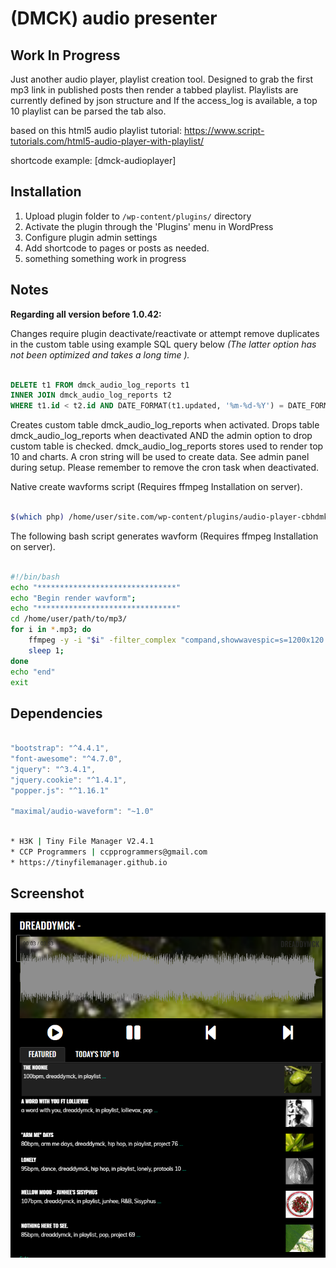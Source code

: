 # (DMCK) audio presenter

## Work In Progress

Just another audio player, playlist creation tool. Designed to grab the first mp3 link in published posts then render a tabbed playlist.
Playlists are currently defined by json structure and If the access_log is available, a top 10 playlist can be parsed the tab also.

based on this html5 audio playlist tutorial:
https://www.script-tutorials.com/html5-audio-player-with-playlist/

shortcode example:
[dmck-audioplayer]

## Installation

1. Upload plugin folder to `/wp-content/plugins/` directory
2. Activate the plugin through the 'Plugins' menu in WordPress
3. Configure plugin admin settings
4. Add shortcode to pages or posts as needed.
5. something something work in progress

## Notes

**Regarding all version before 1.0.42:**

Changes require plugin deactivate/reactivate or attempt remove duplicates in the custom table using example SQL query below
*(The latter option has not been optimized and takes a long time ).*

```sql

DELETE t1 FROM dmck_audio_log_reports t1 
INNER JOIN dmck_audio_log_reports t2 
WHERE t1.id < t2.id AND DATE_FORMAT(t1.updated, '%m-%d-%Y') = DATE_FORMAT(t2.updated, '%m-%d-%Y')
```

Creates custom table dmck_audio_log_reports when activated.
Drops table dmck_audio_log_reports when deactivated AND the admin option to drop custom table is checked.
dmck_audio_log_reports stores used to render top 10 and charts.
A cron string will be used to create data. See admin panel during setup. Please remember to remove the cron task when deactivated.

Native create wavforms script (Requires ffmpeg Installation on server).

```bash

$(which php) /home/user/site.com/wp-content/plugins/audio-player-cbhdmk/lib/reports.php wavform "" "filename.mp3"
```

The following bash script generates wavform (Requires ffmpeg Installation on server).

```bash

#!/bin/bash
echo "*******************************"
echo "Begin render wavform";
echo "*******************************"
cd /home/user/path/to/mp3/
for i in *.mp3; do
    ffmpeg -y -i "$i" -filter_complex "compand,showwavespic=s=1200x120:colors=b2b2b2ff:" -frames:v 1  "${i%.mp3}.wavform.png";
    sleep 1;
done
echo "end"
exit
```

## Dependencies

```javascript

"bootstrap": "^4.4.1",
"font-awesome": "^4.7.0",
"jquery": "^3.4.1",
"jquery.cookie": "^1.4.1",
"popper.js": "^1.16.1"

"maximal/audio-waveform": "~1.0"
```

```bash

* H3K | Tiny File Manager V2.4.1
* CCP Programmers | ccpprogrammers@gmail.com
* https://tinyfilemanager.github.io
```

## Screenshot

![alt tag](https://github.com/dreaddymck/audio-player-cbhdmk/blob/master/screenshot.png?raw=true)
